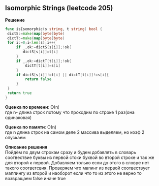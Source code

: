 ## Isomorphic Strings (leetcode 205)  

**Решение**
```go
func isIsomorphic(s string, t string) bool {
 dictS:=make(map[byte]byte)
 dictT:=make(map[byte]byte)
 for i:=0;i<len(s);i++{
     if _,ok:=dictS[s[i]];!ok{
        dictS[s[i]]=t[i]          
     }
     if _,ok:=dictT[t[i]];!ok{
         dictT[t[i]]=s[i]
     }
     if dictS[s[i]]!=t[i] || dictT[t[i]]!=s[i]{
         return false
     }
 }
 return true
}
```

**Оценка по времени**: О(n)  
где n- длина строк потому что проходим по строке 1 раз(она одинаковая)

**Оценка по памяти**: О(n)  
где n длина строк на самом деле 2 массива выделяем, но коэф 2 опускаем

**Описание решения**  
Пойдём по двум строкам сразу и будем добавлять в словарь соотвествие буквы из первой стоки буквой во второй строке и так же для второй к первой. Добавляем только если до этого в словре нет такого соответсвия.
Проверяем что мапинг из первой соотвествует маппингу из второй и наоборот если что то из этого не верно то возвращаем false иначе true
